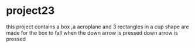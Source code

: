 # project23
this project contains a box ,a aeroplane and 3 rectangles in a cup shape are made for the box to fall when the down arrow is pressed down arrow is  pressed
